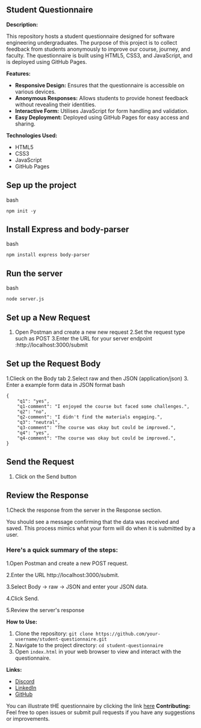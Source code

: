 ## Student Questionnaire

**Description:**

This repository hosts a student questionnaire designed for software engineering undergraduates. The purpose of this project is to collect feedback from students anonymously to improve our course, journey, and faculty. The questionnaire is built using HTML5, CSS3, and JavaScript, and is deployed using GitHub Pages.

**Features:**
- **Responsive Design:** Ensures that the questionnaire is accessible on various devices.
- **Anonymous Responses:** Allows students to provide honest feedback without revealing their identities.
- **Interactive Form:** Utilises JavaScript for form handling and validation.
- **Easy Deployment:** Deployed using GitHub Pages for easy access and sharing.

**Technologies Used:**
- HTML5
- CSS3
- JavaScript
- GitHub Pages

## Sep up the project
bash 
``` 
npm init -y
```
## Install Express and body-parser
bash
```
npm install express body-parser
````
## Run the server
bash
```
node server.js
``````
## Set up a New Request
1. Open Postman and create a new new request
2.Set the request type such as POST
3.Enter the URL for your server endpoint :http://localhost:3000/submit

## Set up the Request Body
1.Clieck on the Body tab
2.Select raw and then JSON (application/json)
3. Enter a example form data in JSON format 
bash 
````
{
    "q1": "yes",
    "q1-comment": "I enjoyed the course but faced some challenges.",
    "q2": "no",
    "q2-comment": "I didn't find the materials engaging.",
    "q3": "neutral",
    "q3-comment": "The course was okay but could be improved.",
    "q4": "yes",
    "q4-comment": "The course was okay but could be improved.",
}
````
## Send the Request 
1. Click on the Send button

## Review the Response
1.Check the response from the server in the Response section.

You should see a message confirming that the data was received and saved. This process mimics what your form will do when it is submitted by a user.

### Here's a quick summary of the steps:

1.Open Postman and create a new POST request.

2.Enter the URL http://localhost:3000/submit.

3.Select Body -> raw -> JSON and enter your JSON data.

4.Click Send.

5.Review the server's response




**How to Use:**
1. Clone the repository: `git clone https://github.com/your-username/student-questionnaire.git`
2. Navigate to the project directory: `cd student-questionnaire`
3. Open `index.html` in your web browser to view and interact with the questionnaire.

**Links:**
- [Discord](https://discord.com/users/917045074590838784)
- [LinkedIn]([https://linkedin.com](https://www.linkedin.com/in/canis-ouambo-203264234/))
- [GitHub]([https://github.com](https://github.com/OuamboC))

You can illustrate tHE questionnaire  by clicking the link [here](https://ouamboc.github.io/student-questionnaire/)
**Contributing:** 
Feel free to open issues or submit pull requests if you have any suggestions or improvements.
